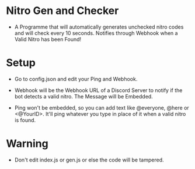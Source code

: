 # Nitro Gen and Checker

-  A Programme that will automatically generates unchecked nitro codes and will check every 10 seconds. Notifies through Webhook when a Valid Nitro has been Found!

# Setup

- Go to config.json and edit your Ping and Webhook.

- Webhook will be the Webhook URL of a Discord Server to notify if the bot detects a valid nitro. The Message will be Embedded.

- Ping won't be embedded, so you can add text like @everyone, @here or <@YourID>. It'll ping whatever you type in place of it when a valid nitro is found.

# Warning

- Don't edit index.js or gen.js or else the code will be tampered.
